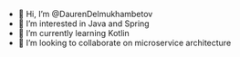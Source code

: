 - 👋 Hi, I’m @DaurenDelmukhambetov
- 👀 I’m interested in Java and Spring 
- 🌱 I’m currently learning Kotlin
- 💞️ I’m looking to collaborate on microservice architecture

<!---
DaurenDelmukhambetov/DaurenDelmukhambetov is a ✨ special ✨ repository because its `README.md` (this file) appears on your GitHub profile.
You can click the Preview link to take a look at your changes.
--->
